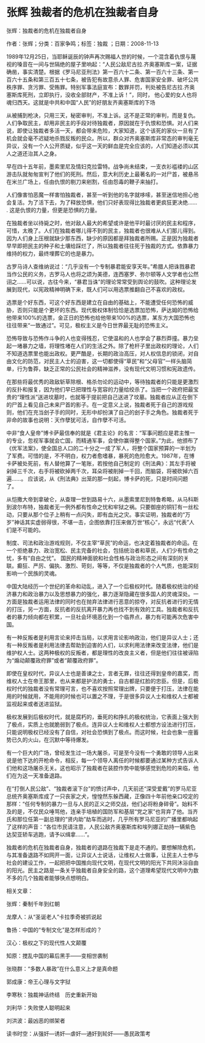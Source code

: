 # 张辉  独裁者的危机在独裁者自身  
  
张辉：独裁者的危机在独裁者自身  
作者：张辉；分类：百家争鸣；标签：独裁 ；日期：2008-11-13  
1989年12月25日，当耶稣诞辰的钟声再次赐福人世的时候，一个混含着仇恨与蔑视的嗓音在一间与世隔绝的屋子里响起：“人民公敌尼古拉.齐奥塞斯库一案，证据确凿，事实清楚。根据《罗马尼亚刑法》第一百六十二条、第一百六十三条、第一百六十五条和第三百五十七条，被告犯有故意杀人罪、危害国家安全罪、破坏公共秩序罪、贪污罪、受贿罪。特别军事法庭宣布：数罪并罚，判处被告尼古拉.齐奥塞斯库死刑，立即执行，没收全部财产，不准上诉！”，同时， 他心爱的女人也将魂归西天。这就是中共和中国“人民”的好朋友齐奥塞斯库的下场  
从被捕到枪决，只用三天，秘密审判，不准上诉。这不是正常的审判，而是复仇。人们争取民主，却用非民主的手段对待独裁者，原因就在于仇恨和恐惧。对人们来说，即使让独裁者多活一天，都会带来危险，大家知道，这个该死的家伙一旦有了机会就会毫不迟疑地杀戮反叛的民众。所以，群众对齐奥塞斯库非常态的审判毫无异议，没有一个人公开质疑，似乎这一天的鲜血是完全应该的，人们知道必须以其人之道还治其人之身。  
早在四十五年前，墨索里尼及情妇克拉雷特。战争尚未结束，一支衣衫褴褛的山区游击队就匆匆宣判了他们的死刑。然后，意大利历史上最著名的一对尸首，被悬吊在米兰广场上，任由仇恨的剔刀来剜割，任由怨毒的鞭子来抽打。  
人们像害怕恶魔一样害怕独裁者，甚至一听到他的名字就哆嗦，甚至迷信地担心他会复活。为了活下去，为了释放恐惧，他们只好表现得比独裁者更疯狂更决绝…… . 这是仇恨的力量，但更是恐惧的力量。  
在独裁者坐以待毙之时，他对敌人最大的希望或许是他平时最讨厌的民主和程序，可惜，太晚了。人们在独裁者哪儿得不到的民主，独裁者也很难从人们那儿得到。因为人们身上压根就缺少那东西，缺少的原因都是拜独裁者所赐。正是因为独裁者早早即把民主的种子和土壤给踩烂了，所以独裁者往往死于独裁的方式。依靠暴力维持的权力，最终埋葬它的也是暴力。  
古罗马诗人查维纳说过：“几乎没有一个专制暴君能安享天年。”希腊人把诛戮暴君当作公民的义务，古罗马人也将之颂为美德，连西塞罗、弥尔顿等人文学者也公然诩之……可以说，古往今来，“暴君当诛”的理论常常受到舆论的鼓吹。这种理论发展到现代，以宪政精神明确下来，既人们可以用选票推翻自己不喜欢的政权。  
选票是个好东西，可这个好东西是建立在自由的基础上，不能遭受任何恐怖的威胁，否则只能是个更坏的东西。现代极权体制恰恰是选票加恐怖，萨达姆的恐怖给他带来100%的选票，金正日的恐怖也给他带来100%的选票，某东方大国恐怖也往往带来“一致通过”。可见，极权主义是今日世界最无耻的恐怖主义。  
恐怖导致与恐怖作斗争的人也变得残忍，它使温和的人也学会了暴烈莽撞。暴力垒起一堵暴力之墙，将理性堵在人们的生活之外。除了枪杆子里出政权的理论，人们不知道选票里也能出政权。更严酷是，长期的政治高压，对人权信息的锁闭，对自由文化的防范，对民主人士的迫害，这一切都使得“草民”和“父母官”一样头脑简单，行为鲁莽，缺乏正常的公民社会的精神滋养，没有现代文明习惯和宪政遗传。  
在那些将最优秀的政敌斩草除根、格杀勿论的运动中，等待独裁者的只能是更激烈的反扑和报复，因为他们早已把理性与宽容的力量给绞杀了。当把一个政府把最宝贵的“理性派”送进坟墓时，也就等于提前把自己送进了坟墓。独裁者应从正在倒下的尸首上看见自己未来尸首的影子。在一定意义上说，独裁者死于自己的游戏规则，他们在充当刽子手的同时，无形中却扮演了自己的刽子手之角色。独裁者死于非命的故事也说明：天作孽犹可活，自作孽不可活。  
中非“食人皇帝”博卡萨最信奉的就是《君主论》的名言：“军事问题应是君主惟一的专业，忽视军事就会亡国，而精通军事，会使你赢得整个国家。”为此，他颁布了《优军法案》，使全国总人口的二十分之一成了军人，将整个国家预算的一半划为了军费。可惜的是，不不明白，权力者愈嗜暴，暴死的危险愈大。1987年，在博卡萨被处死前，有人替他算了一笔账，若按他自己制定的《刑法典》：其左手将被剁掉三千次，右手将被砍掉两千次，耳朵将被削掉一千回，而脑袋，将被砍掉六百遍……。 应该说，从《刑法典》出笼的那一刻起，博卡萨的死，只是时间问题了。  
从恺撒大帝到拿破仑，从查理一世到路易十六，从墨索里尼到特鲁希略，从马科斯到波尔布特，独裁者无一例外都有性命之忧和牢狱之祸。只要御座的铜钉有一丝松动，只要从那个位子上稍有一点闪失，即有血光之灾。事实证明，独裁者的“万岁”神话其实虚弱得很，不堪一击，企图依靠打压来做万世“核心”，永远“代表”人们是不可能的。  
制度、司法和政治游戏规则，不仅主宰“草民”的命运，也决定着独裁者的命运。在一个拒绝暴力、政治宽松、民主完备的社会，包括统治者和草民，人们少有性命之忧，多有“自由之忧”。 国民的精神面貌和社会性格与政治形态之间有深刻的关联。癫狂、严厉、偏执、激烈、苛刻，等等，不仅是独裁者的个人气质，也能深刻影响一个民族的灵魂。  
中国大陆经历一个世纪的革命和动乱，进入了一个后极权时代。随着极权统治的经济暴力和政治暴力以及思想暴力的强化，暴力逐渐隐藏在很多国人的灵魂深处。一方面是独裁者运用法律的同时也在抛弃法律进行恶意的掠夺，对反抗者进行的无情的打压，另一方面，反抗者的反抗离开暴力再也找不到有效的工具。独裁者和反抗者的暴力倾向都在积累，一旦社会环境恶化到一个临界点，暴力有可能再次危害中国。  
有一种反叛者是利用言论来抨击当局，以求用言论影响政治，他们是异议人士；还有一种反叛者是利用法律去帮助到迫害的人们，以求利用法律来改变法律，他们是维护权人士。这两种极权的反叛者，都是理性的改良主义者，但是他们往往被诬陷为“煽动颠覆政府罪”或者“颠覆政府罪”。  
即使在皇权时代，异议人士也是善谏之士，言者无罪，往往还得到皇帝的嘉奖，而维权人士在帝王那里，也从来都是护法的勇士，自古都是红脸的忠臣。但是，后极权时代的独裁者没有常理可言，也不喜欢按照常理出牌，只要便于打压，法律在能用的时候就用，不能用的时候也可以置之不理，于是很多异议人士和维权人士都被监视起来或者送进监狱。  
极权发展到后极权时代，就是腐朽的，垂死的和挣扎的极权统治，它表面上强大到了极点，实质上也就脆弱到了极点。连异议人士和维权人士都想方设法进行打压，只能说明极权已经没有了自信，对社会恐惧到了极点。而这时候，社会也象一座蓄势已久的火山，在沉默中等待爆发。  
有一个巨大的广场，曾经发生过一场大屠杀，可是至今没有一个勇敢的领导人出来说是他下达的开枪命令，相反，每一个领导人离任的时候都要通过某种方式告诉人们他和这场屠杀无关。这也昭示了独裁者在装腔作势中能够感觉到危险的来临，他们在为这一天准备退路。  
在“打倒人民公敌”、“独裁者滚下台”的愤讨声中，几天前还“深受爱戴”的罗马尼亚总统齐奥塞斯库成了一只丧家之犬，惶惶然东躲西藏，正像四十年前他亲口咬定的那样：“任何专制的暴力一旦与人民的正义之师交战，他们必将粉身碎骨”。始料不及的是，不仅民众唾骂他，连亲手培植的国防军和基层“党之家”也背弃了他。当齐氏和那位任第一副总理的“贤内助”劫车而逃时，几乎所有罗马尼亚的广播里都响起了这样的声音：“各位市民请注意，人民公敌齐奥塞斯库和埃列娜正劫持一辆紫色达契亚轿车逃跑，请予以缉拿……”。  
独裁者的危机在独裁者自身，独裁者的退路在独裁下是走不通的。要想解除危机，与其准备退路不如网开一面，让异议人士说话，让维权人士做事，让民主人士参与社会的建设工作，一起把把中国推向现代文明，在现代文明的阳光下共同沐浴自由的阳光。民主之路是一条关乎独裁者自身安全的路，这个道理希望现代文明中为数不多的几个独裁者能够快点想明白。  
  
相关文章：  
张辉：秦制千年到红朝  
龙摩人：从“圣诞老人”卡拉季奇被抓说起  
鲁扬：中国的“专制文化”是怎样形成的？  
汉心：极权之下的现代性人文颠覆  
知原：搅乱中国的幕后黑手——变相世袭制  
张晓群：“多数人暴政”在什么意义上才是真命题  
郭成康：帝王心理与文字狱  
李寒秋：独裁神话终结　历史重新开始  
刘利华：失败使人聪明起来  
刘洪波：最凶恶的绑架者  
读书时空：从强奸—诱奸—虐奸—通奸到轮奸——愚民政策考